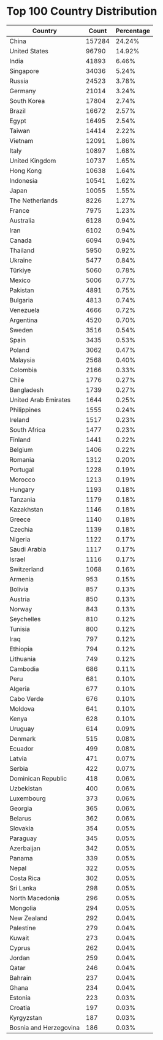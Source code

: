 # Top 100 Country Distribution
| Country | Count | Percentage |
|----|----|----|
| China | 157284 | 24.24% |
| United States | 96790 | 14.92% |
| India | 41893 | 6.46% |
| Singapore | 34036 | 5.24% |
| Russia | 24523 | 3.78% |
| Germany | 21014 | 3.24% |
| South Korea | 17804 | 2.74% |
| Brazil | 16672 | 2.57% |
| Egypt | 16495 | 2.54% |
| Taiwan | 14414 | 2.22% |
| Vietnam | 12091 | 1.86% |
| Italy | 10897 | 1.68% |
| United Kingdom | 10737 | 1.65% |
| Hong Kong | 10638 | 1.64% |
| Indonesia | 10541 | 1.62% |
| Japan | 10055 | 1.55% |
| The Netherlands | 8226 | 1.27% |
| France | 7975 | 1.23% |
| Australia | 6128 | 0.94% |
| Iran | 6102 | 0.94% |
| Canada | 6094 | 0.94% |
| Thailand | 5950 | 0.92% |
| Ukraine | 5477 | 0.84% |
| Türkiye | 5060 | 0.78% |
| Mexico | 5006 | 0.77% |
| Pakistan | 4891 | 0.75% |
| Bulgaria | 4813 | 0.74% |
| Venezuela | 4666 | 0.72% |
| Argentina | 4520 | 0.70% |
| Sweden | 3516 | 0.54% |
| Spain | 3435 | 0.53% |
| Poland | 3062 | 0.47% |
| Malaysia | 2568 | 0.40% |
| Colombia | 2166 | 0.33% |
| Chile | 1776 | 0.27% |
| Bangladesh | 1739 | 0.27% |
| United Arab Emirates | 1644 | 0.25% |
| Philippines | 1555 | 0.24% |
| Ireland | 1517 | 0.23% |
| South Africa | 1477 | 0.23% |
| Finland | 1441 | 0.22% |
| Belgium | 1406 | 0.22% |
| Romania | 1312 | 0.20% |
| Portugal | 1228 | 0.19% |
| Morocco | 1213 | 0.19% |
| Hungary | 1193 | 0.18% |
| Tanzania | 1179 | 0.18% |
| Kazakhstan | 1146 | 0.18% |
| Greece | 1140 | 0.18% |
| Czechia | 1139 | 0.18% |
| Nigeria | 1122 | 0.17% |
| Saudi Arabia | 1117 | 0.17% |
| Israel | 1116 | 0.17% |
| Switzerland | 1068 | 0.16% |
| Armenia | 953 | 0.15% |
| Bolivia | 857 | 0.13% |
| Austria | 850 | 0.13% |
| Norway | 843 | 0.13% |
| Seychelles | 810 | 0.12% |
| Tunisia | 800 | 0.12% |
| Iraq | 797 | 0.12% |
| Ethiopia | 794 | 0.12% |
| Lithuania | 749 | 0.12% |
| Cambodia | 686 | 0.11% |
| Peru | 681 | 0.10% |
| Algeria | 677 | 0.10% |
| Cabo Verde | 676 | 0.10% |
| Moldova | 641 | 0.10% |
| Kenya | 628 | 0.10% |
| Uruguay | 614 | 0.09% |
| Denmark | 515 | 0.08% |
| Ecuador | 499 | 0.08% |
| Latvia | 471 | 0.07% |
| Serbia | 422 | 0.07% |
| Dominican Republic | 418 | 0.06% |
| Uzbekistan | 400 | 0.06% |
| Luxembourg | 373 | 0.06% |
| Georgia | 365 | 0.06% |
| Belarus | 362 | 0.06% |
| Slovakia | 354 | 0.05% |
| Paraguay | 345 | 0.05% |
| Azerbaijan | 342 | 0.05% |
| Panama | 339 | 0.05% |
| Nepal | 322 | 0.05% |
| Costa Rica | 302 | 0.05% |
| Sri Lanka | 298 | 0.05% |
| North Macedonia | 296 | 0.05% |
| Mongolia | 294 | 0.05% |
| New Zealand | 292 | 0.04% |
| Palestine | 279 | 0.04% |
| Kuwait | 273 | 0.04% |
| Cyprus | 262 | 0.04% |
| Jordan | 259 | 0.04% |
| Qatar | 246 | 0.04% |
| Bahrain | 237 | 0.04% |
| Ghana | 234 | 0.04% |
| Estonia | 223 | 0.03% |
| Croatia | 197 | 0.03% |
| Kyrgyzstan | 187 | 0.03% |
| Bosnia and Herzegovina | 186 | 0.03% |
